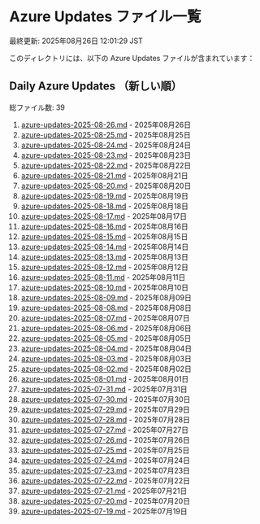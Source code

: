 # Azure Updates ファイル一覧

最終更新: 2025年08月26日 12:01:29 JST

このディレクトリには、以下の Azure Updates ファイルが含まれています：

## Daily Azure Updates （新しい順）

総ファイル数: 39

1. [azure-updates-2025-08-26.md](./azure-updates-2025-08-26.md) - 2025年08月26日
2. [azure-updates-2025-08-25.md](./azure-updates-2025-08-25.md) - 2025年08月25日
3. [azure-updates-2025-08-24.md](./azure-updates-2025-08-24.md) - 2025年08月24日
4. [azure-updates-2025-08-23.md](./azure-updates-2025-08-23.md) - 2025年08月23日
5. [azure-updates-2025-08-22.md](./azure-updates-2025-08-22.md) - 2025年08月22日
6. [azure-updates-2025-08-21.md](./azure-updates-2025-08-21.md) - 2025年08月21日
7. [azure-updates-2025-08-20.md](./azure-updates-2025-08-20.md) - 2025年08月20日
8. [azure-updates-2025-08-19.md](./azure-updates-2025-08-19.md) - 2025年08月19日
9. [azure-updates-2025-08-18.md](./azure-updates-2025-08-18.md) - 2025年08月18日
10. [azure-updates-2025-08-17.md](./azure-updates-2025-08-17.md) - 2025年08月17日
11. [azure-updates-2025-08-16.md](./azure-updates-2025-08-16.md) - 2025年08月16日
12. [azure-updates-2025-08-15.md](./azure-updates-2025-08-15.md) - 2025年08月15日
13. [azure-updates-2025-08-14.md](./azure-updates-2025-08-14.md) - 2025年08月14日
14. [azure-updates-2025-08-13.md](./azure-updates-2025-08-13.md) - 2025年08月13日
15. [azure-updates-2025-08-12.md](./azure-updates-2025-08-12.md) - 2025年08月12日
16. [azure-updates-2025-08-11.md](./azure-updates-2025-08-11.md) - 2025年08月11日
17. [azure-updates-2025-08-10.md](./azure-updates-2025-08-10.md) - 2025年08月10日
18. [azure-updates-2025-08-09.md](./azure-updates-2025-08-09.md) - 2025年08月09日
19. [azure-updates-2025-08-08.md](./azure-updates-2025-08-08.md) - 2025年08月08日
20. [azure-updates-2025-08-07.md](./azure-updates-2025-08-07.md) - 2025年08月07日
21. [azure-updates-2025-08-06.md](./azure-updates-2025-08-06.md) - 2025年08月06日
22. [azure-updates-2025-08-05.md](./azure-updates-2025-08-05.md) - 2025年08月05日
23. [azure-updates-2025-08-04.md](./azure-updates-2025-08-04.md) - 2025年08月04日
24. [azure-updates-2025-08-03.md](./azure-updates-2025-08-03.md) - 2025年08月03日
25. [azure-updates-2025-08-02.md](./azure-updates-2025-08-02.md) - 2025年08月02日
26. [azure-updates-2025-08-01.md](./azure-updates-2025-08-01.md) - 2025年08月01日
27. [azure-updates-2025-07-31.md](./azure-updates-2025-07-31.md) - 2025年07月31日
28. [azure-updates-2025-07-30.md](./azure-updates-2025-07-30.md) - 2025年07月30日
29. [azure-updates-2025-07-29.md](./azure-updates-2025-07-29.md) - 2025年07月29日
30. [azure-updates-2025-07-28.md](./azure-updates-2025-07-28.md) - 2025年07月28日
31. [azure-updates-2025-07-27.md](./azure-updates-2025-07-27.md) - 2025年07月27日
32. [azure-updates-2025-07-26.md](./azure-updates-2025-07-26.md) - 2025年07月26日
33. [azure-updates-2025-07-25.md](./azure-updates-2025-07-25.md) - 2025年07月25日
34. [azure-updates-2025-07-24.md](./azure-updates-2025-07-24.md) - 2025年07月24日
35. [azure-updates-2025-07-23.md](./azure-updates-2025-07-23.md) - 2025年07月23日
36. [azure-updates-2025-07-22.md](./azure-updates-2025-07-22.md) - 2025年07月22日
37. [azure-updates-2025-07-21.md](./azure-updates-2025-07-21.md) - 2025年07月21日
38. [azure-updates-2025-07-20.md](./azure-updates-2025-07-20.md) - 2025年07月20日
39. [azure-updates-2025-07-19.md](./azure-updates-2025-07-19.md) - 2025年07月19日
